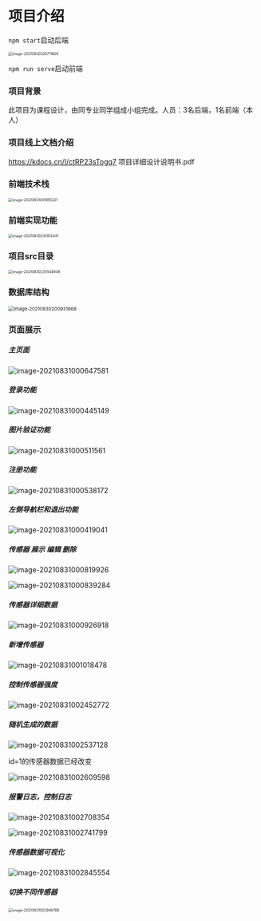 # 项目介绍

`npm start`启动后端

<img src="C:\Users\23034\AppData\Roaming\Typora\typora-user-images\image-20210830200711609.png" alt="image-20210830200711609" style="zoom: 50%;" />



`npm run serve`启动前端



### 项目背景

此项目为课程设计，由同专业同学组成小组完成。人员：3名后端，1名前端（本人）



### 项目线上文档介绍

https://kdocs.cn/l/ctRP23sTogq7 项目详细设计说明书.pdf



### 前端技术栈

<img src="C:\Users\23034\AppData\Roaming\Typora\typora-user-images\image-20210831001855221.png" alt="image-20210831001855221" style="zoom:50%;" />

### 前端实现功能

<img src="C:\Users\23034\AppData\Roaming\Typora\typora-user-images\image-20210830235812441.png" alt="image-20210830235812441" style="zoom:50%;" />



### 项目src目录

<img src="C:\Users\23034\AppData\Roaming\Typora\typora-user-images\image-20210830235544949.png" alt="image-20210830235544949" style="zoom:50%;" />

### 数据库结构

<img src="C:\Users\23034\AppData\Roaming\Typora\typora-user-images\image-20210830200931668.png" alt="image-20210830200931668" style="zoom:67%;" />

### 页面展示

##### 主页面

![image-20210831000647581](C:\Users\23034\AppData\Roaming\Typora\typora-user-images\image-20210831000647581.png) 

##### 登录功能

![image-20210831000445149](C:\Users\23034\AppData\Roaming\Typora\typora-user-images\image-20210831000445149.png)

#####  图片验证功能

![image-20210831000511561](C:\Users\23034\AppData\Roaming\Typora\typora-user-images\image-20210831000511561.png) 

##### 注册功能

![image-20210831000538172](C:\Users\23034\AppData\Roaming\Typora\typora-user-images\image-20210831000538172.png)

##### 左侧导航栏和退出功能

![image-20210831000419041](C:\Users\23034\AppData\Roaming\Typora\typora-user-images\image-20210831000419041.png) 

##### 传感器  展示  编辑  删除

![image-20210831000819926](C:\Users\23034\AppData\Roaming\Typora\typora-user-images\image-20210831000819926.png) 

 

![image-20210831000839284](C:\Users\23034\AppData\Roaming\Typora\typora-user-images\image-20210831000839284.png) 

##### 传感器详细数据

![image-20210831000926918](C:\Users\23034\AppData\Roaming\Typora\typora-user-images\image-20210831000926918.png)

##### 新增传感器

![image-20210831001018478](C:\Users\23034\AppData\Roaming\Typora\typora-user-images\image-20210831001018478.png) 

##### 控制传感器强度

![image-20210831002452772](C:\Users\23034\AppData\Roaming\Typora\typora-user-images\image-20210831002452772.png)

##### 随机生成的数据

![image-20210831002537128](C:\Users\23034\AppData\Roaming\Typora\typora-user-images\image-20210831002537128.png)

id=1的传感器数据已经改变

![image-20210831002609598](C:\Users\23034\AppData\Roaming\Typora\typora-user-images\image-20210831002609598.png)

##### 报警日志，控制日志

![image-20210831002708354](C:\Users\23034\AppData\Roaming\Typora\typora-user-images\image-20210831002708354.png)

![image-20210831002741799](C:\Users\23034\AppData\Roaming\Typora\typora-user-images\image-20210831002741799.png)

##### 传感器数据可视化

![image-20210831002845554](C:\Users\23034\AppData\Roaming\Typora\typora-user-images\image-20210831002845554.png)

##### 切换不同传感器

<img src="C:\Users\23034\AppData\Roaming\Typora\typora-user-images\image-20210831002946768.png" alt="image-20210831002946768" style="zoom: 50%;" />